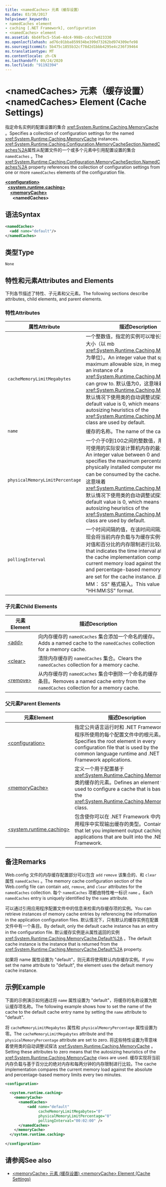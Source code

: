 ```yaml
---
title: <namedCaches> 元素（缓存设置）
ms.date: 03/30/2017
helpviewer_keywords:
- namedCaches element
- caching [.NET Framework], configuration
- <namedCaches> element
ms.assetid: 6bd4fbc5-55a6-4dc4-998b-cdcc7e023330
ms.openlocfilehash: ad76c01bba859934be399d73262bd974309efe98
ms.sourcegitcommit: 5b475c1855b32cf78d2d1bbb4295e4c236f39464
ms.translationtype: MT
ms.contentlocale: zh-CN
ms.lasthandoff: 09/24/2020
ms.locfileid: "91192394"
---
```

# <a name="namedcaches-element-cache-settings"></a><span data-ttu-id="6beac-102">\<namedCaches> 元素（缓存设置）</span><span class="sxs-lookup"><span data-stu-id="6beac-102">\<namedCaches> Element (Cache Settings)</span></span>

<span data-ttu-id="6beac-103">指定命名实例的配置设置的集合 <xref:System.Runtime.Caching.MemoryCache> 。</span><span class="sxs-lookup"><span data-stu-id="6beac-103">Specifies a collection of configuration settings for the named <xref:System.Runtime.Caching.MemoryCache> instances.</span></span> <span data-ttu-id="6beac-104"><xref:System.Runtime.Caching.Configuration.MemoryCacheSection.NamedCaches%2A>属性从配置文件的一个或多个元素中引用配置设置的集合 `namedCaches` 。</span><span class="sxs-lookup"><span data-stu-id="6beac-104">The <xref:System.Runtime.Caching.Configuration.MemoryCacheSection.NamedCaches%2A> property references the collection of configuration settings from one or more `namedCaches` elements of the configuration file.</span></span>  
  
[**\<configuration>**](../configuration-element.md)\
&nbsp;&nbsp;[**\<system.runtime.caching>**](system-runtime-caching-element-cache-settings.md)\
&nbsp;&nbsp;&nbsp;&nbsp;[**\<memoryCache>**](memorycache-element-cache-settings.md)\
&nbsp;&nbsp;&nbsp;&nbsp;&nbsp;&nbsp;**\<namedCaches>**  
  
## <a name="syntax"></a><span data-ttu-id="6beac-105">语法</span><span class="sxs-lookup"><span data-stu-id="6beac-105">Syntax</span></span>  
  
```xml  
<namedCaches>  
  <add name="default"/>
</namedCaches>  
```  
  
## <a name="type"></a><span data-ttu-id="6beac-106">类型</span><span class="sxs-lookup"><span data-stu-id="6beac-106">Type</span></span>  

 `None`  
  
## <a name="attributes-and-elements"></a><span data-ttu-id="6beac-107">特性和元素</span><span class="sxs-lookup"><span data-stu-id="6beac-107">Attributes and Elements</span></span>  

 <span data-ttu-id="6beac-108">下列各节描述了特性、子元素和父元素。</span><span class="sxs-lookup"><span data-stu-id="6beac-108">The following sections describe attributes, child elements, and parent elements.</span></span>  
  
### <a name="attributes"></a><span data-ttu-id="6beac-109">特性</span><span class="sxs-lookup"><span data-stu-id="6beac-109">Attributes</span></span>  
  
|<span data-ttu-id="6beac-110">属性</span><span class="sxs-lookup"><span data-stu-id="6beac-110">Attribute</span></span>|<span data-ttu-id="6beac-111">描述</span><span class="sxs-lookup"><span data-stu-id="6beac-111">Description</span></span>|  
|---------------|-----------------|  
|`cacheMemoryLimitMegabytes`|<span data-ttu-id="6beac-112">一个整数值，指定的实例可以增长到的最大允许大小（以 mb <xref:System.Runtime.Caching.MemoryCache> 为单位）。</span><span class="sxs-lookup"><span data-stu-id="6beac-112">An integer value that specifies the maximum allowable size, in megabytes, that an instance of a <xref:System.Runtime.Caching.MemoryCache> can grow to.</span></span> <span data-ttu-id="6beac-113">默认值为0，这意味着 <xref:System.Runtime.Caching.MemoryCache> 默认情况下使用类的自动调整试探法。</span><span class="sxs-lookup"><span data-stu-id="6beac-113">The default value is 0, which means that the autosizing heuristics of the <xref:System.Runtime.Caching.MemoryCache> class are used by default.</span></span>|  
|`name`|<span data-ttu-id="6beac-114">缓存的名称。</span><span class="sxs-lookup"><span data-stu-id="6beac-114">The name of the cache.</span></span>|  
|`physicalMemoryLimitPercentage`|<span data-ttu-id="6beac-115">一个介于0到100之间的整数值，用于指定缓存可使用的实际安装计算机内存的最大百分比。</span><span class="sxs-lookup"><span data-stu-id="6beac-115">An integer value between 0 and 100 that specifies the maximum percentage of physically installed computer memory that can be consumed by the cache.</span></span> <span data-ttu-id="6beac-116">默认值为0，这意味着 <xref:System.Runtime.Caching.MemoryCache> 默认情况下使用类的自动调整试探法。</span><span class="sxs-lookup"><span data-stu-id="6beac-116">The default value is 0, which means that the autosizing heuristics of the <xref:System.Runtime.Caching.MemoryCache> class are used by default.</span></span>|  
|`pollingInterval`|<span data-ttu-id="6beac-117">一个时间间隔的值，在该时间间隔之后，缓存实现会将当前内存负载与为缓存实例设置的基于绝对值和百分比的内存限制进行比较。</span><span class="sxs-lookup"><span data-stu-id="6beac-117">A value that indicates the time interval after which the cache implementation compares the current memory load against the absolute and percentage-based memory limits that are set for the cache instance.</span></span> <span data-ttu-id="6beac-118">此值以 "HH： MM： SS" 格式输入。</span><span class="sxs-lookup"><span data-stu-id="6beac-118">This value is entered in "HH:MM:SS" format.</span></span>|  
  
### <a name="child-elements"></a><span data-ttu-id="6beac-119">子元素</span><span class="sxs-lookup"><span data-stu-id="6beac-119">Child Elements</span></span>  
  
|<span data-ttu-id="6beac-120">元素</span><span class="sxs-lookup"><span data-stu-id="6beac-120">Element</span></span>|<span data-ttu-id="6beac-121">描述</span><span class="sxs-lookup"><span data-stu-id="6beac-121">Description</span></span>|  
|-------------|-----------------|  
|[\<add>](add-element-for-namedcaches.md)|<span data-ttu-id="6beac-122">向内存缓存的 `namedCaches` 集合添加一个命名的缓存。</span><span class="sxs-lookup"><span data-stu-id="6beac-122">Adds a named cache to the `namedCaches` collection for a memory cache.</span></span>|  
|[\<clear>](clear-element-for-namedcaches.md)|<span data-ttu-id="6beac-123">清除内存缓存的 `namedCaches` 集合。</span><span class="sxs-lookup"><span data-stu-id="6beac-123">Clears the `namedCaches` collection for a memory cache.</span></span>|  
|[\<remove>](remove-element-for-namedcaches.md)|<span data-ttu-id="6beac-124">从内存缓存的 `namedCaches` 集合中删除一个命名的缓存条目。</span><span class="sxs-lookup"><span data-stu-id="6beac-124">Removes a named cache entry from the `namedCaches` collection for a memory cache.</span></span>|  
  
### <a name="parent-elements"></a><span data-ttu-id="6beac-125">父元素</span><span class="sxs-lookup"><span data-stu-id="6beac-125">Parent Elements</span></span>  
  
|<span data-ttu-id="6beac-126">元素</span><span class="sxs-lookup"><span data-stu-id="6beac-126">Element</span></span>|<span data-ttu-id="6beac-127">描述</span><span class="sxs-lookup"><span data-stu-id="6beac-127">Description</span></span>|  
|-------------|-----------------|  
|[\<configuration>](../configuration-element.md)|<span data-ttu-id="6beac-128">指定公共语言运行时和 .NET Framework 应用程序所使用的每个配置文件中的根元素。</span><span class="sxs-lookup"><span data-stu-id="6beac-128">Specifies the root element in every configuration file that is used by the common language runtime and .NET Framework applications.</span></span>|  
|[\<memoryCache>](memorycache-element-cache-settings.md)|<span data-ttu-id="6beac-129">定义一个用于配置基于 <xref:System.Runtime.Caching.MemoryCache> 类的缓存的元素。</span><span class="sxs-lookup"><span data-stu-id="6beac-129">Defines an element that is used to configure a cache that is based on the <xref:System.Runtime.Caching.MemoryCache> class.</span></span>|  
|[\<system.runtime.caching>](system-runtime-caching-element-cache-settings.md)|<span data-ttu-id="6beac-130">包含使你可以在 .NET Framework 中内置的应用程序中实现输出缓存的类型。</span><span class="sxs-lookup"><span data-stu-id="6beac-130">Contains types that let you implement output caching in applications that are built into the .NET Framework.</span></span>|  
  
## <a name="remarks"></a><span data-ttu-id="6beac-131">备注</span><span class="sxs-lookup"><span data-stu-id="6beac-131">Remarks</span></span>  

 <span data-ttu-id="6beac-132">Web.config 文件的内存缓存配置部分可以包含 `add` `remove` 该集合的、和 `clear` 属性 `namedCaches` 。</span><span class="sxs-lookup"><span data-stu-id="6beac-132">The memory cache configuration section of the Web.config file can contain `add`, `remove`, and `clear` attributes for the `namedCaches` collection.</span></span> <span data-ttu-id="6beac-133">每个 `namedCaches` 项都由特性唯一标识 `name` 。</span><span class="sxs-lookup"><span data-stu-id="6beac-133">Each `namedCaches` entry is uniquely identified by the `name` attribute.</span></span>  
  
 <span data-ttu-id="6beac-134">可以通过引用应用程序配置文件中的信息来检索内存缓存项的实例。</span><span class="sxs-lookup"><span data-stu-id="6beac-134">You can retrieve instances of memory cache entries by referencing the information in the application configuration files.</span></span> <span data-ttu-id="6beac-135">默认情况下，只有默认的缓存实例在配置文件中有一个条目。</span><span class="sxs-lookup"><span data-stu-id="6beac-135">By default, only the default cache instance has an entry in the configuration file.</span></span> <span data-ttu-id="6beac-136">默认缓存实例是从属性返回的实例 <xref:System.Runtime.Caching.MemoryCache.Default%2A> 。</span><span class="sxs-lookup"><span data-stu-id="6beac-136">The default cache instance is the instance that is returned from the <xref:System.Runtime.Caching.MemoryCache.Default%2A> property.</span></span>  
  
 <span data-ttu-id="6beac-137">如果将 name 属性设置为 "default"，则元素将使用默认内存缓存实例。</span><span class="sxs-lookup"><span data-stu-id="6beac-137">If you set the name attribute to "default", the element uses the default memory cache instance.</span></span>  
  
## <a name="example"></a><span data-ttu-id="6beac-138">示例</span><span class="sxs-lookup"><span data-stu-id="6beac-138">Example</span></span>  

 <span data-ttu-id="6beac-139">下面的示例演示如何通过将 `name` 属性设置为 "default"，将缓存的名称设置为默认缓存项名称。</span><span class="sxs-lookup"><span data-stu-id="6beac-139">The following example shows how to set the name of the cache to the default cache entry name by setting the `name` attribute to "default".</span></span>  
  
 <span data-ttu-id="6beac-140">将 `cacheMemoryLimitMegabytes` 属性和 `physicalMemoryPercentage` 属性设置为零。</span><span class="sxs-lookup"><span data-stu-id="6beac-140">The `cacheMemoryLimitMegabytes` attribute and the `physicalMemoryPercentage` attribute are set to zero.</span></span> <span data-ttu-id="6beac-141">将这些特性设置为零意味着使用类的自动调整试探法 <xref:System.Runtime.Caching.MemoryCache> 。</span><span class="sxs-lookup"><span data-stu-id="6beac-141">Setting these attributes to zero means that the autosizing heuristics of the <xref:System.Runtime.Caching.MemoryCache> class are used.</span></span> <span data-ttu-id="6beac-142">缓存实现将当前内存负载与基于百分比的绝对内存和每两分钟的内存限制进行比较。</span><span class="sxs-lookup"><span data-stu-id="6beac-142">The cache implementation compares the current memory load against the absolute and percentage-based memory limits every two minutes.</span></span>  
  
```xml  
<configuration>  
  
  <system.runtime.caching>  
    <memoryCache>  
      <namedCaches>  
          <add name="default"
               cacheMemoryLimitMegabytes="0"
               physicalMemoryLimitPercentage="0"  
               pollingInterval="00:02:00" />  
      </namedCaches>  
    </memoryCache>  
  </system.runtime.caching>  
  
</configuration>  
```  
  
## <a name="see-also"></a><span data-ttu-id="6beac-143">请参阅</span><span class="sxs-lookup"><span data-stu-id="6beac-143">See also</span></span>

- [<span data-ttu-id="6beac-144">\<memoryCache> 元素 (缓存设置) </span><span class="sxs-lookup"><span data-stu-id="6beac-144">\<memoryCache> Element (Cache Settings)</span></span>](memorycache-element-cache-settings.md)
